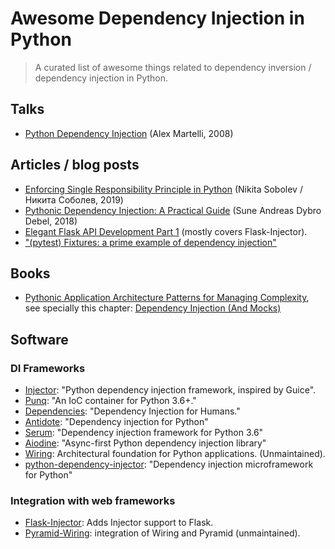 # Awesome Dependency Injection in Python

> A curated list of awesome things related to dependency inversion / dependency injection in Python.

## Talks

- [Python Dependency Injection](http://www.aleax.it/yt_pydi.pdf) (Alex Martelli, 2008)

## Articles / blog posts

- [Enforcing Single Responsibility Principle in Python](https://sobolevn.me/2019/03/enforcing-srp) (Nikita Sobolev / Никита Соболев, 2019)
- [Pythonic Dependency Injection: A Practical Guide](https://medium.com/@suneandreasdybrodebel/pythonic-dependency-injection-a-practical-guide-83a1b1299280) (Sune Andreas Dybro Debel, 2018)
- [Elegant Flask API Development Part 1](https://christophergs.github.io/python/2018/09/25/elegant-flask-apis-pt-1/) (mostly covers Flask-Injector).
- ["(pytest) Fixtures: a prime example of dependency injection"](https://docs.pytest.org/en/latest/fixture.html#fixtures-a-prime-example-of-dependency-injection)

## Books

- [Pythonic Application Architecture Patterns for Managing Complexity](https://github.com/python-leap/book), see specially this chapter: [Dependency Injection (And Mocks)](https://github.com/python-leap/book/blob/master/chapter_12_dependency_injection.asciidoc)

## Software

### DI Frameworks

- [Injector](https://github.com/alecthomas/injector): "Python dependency injection framework, inspired by Guice".
- [Punq](https://github.com/bobthemighty/punq): "An IoC container for Python 3.6+."
- [Dependencies](https://github.com/dry-python/dependencies): "Dependency Injection for Humans."
- [Antidote](https://github.com/Finistere/antidote): "Dependency injection for Python"
- [Serum](https://github.com/suned/serum): "Dependency injection framework for Python 3.6"
- [Aiodine](https://github.com/bocadilloproject/aiodine): "Async-first Python dependency injection library"
- [Wiring](https://github.com/msiedlarek/wiring): Architectural foundation for Python applications. (Unmaintained).
- [python-dependency-injector](https://github.com/ets-labs/python-dependency-injector): "Dependency injection microframework for Python"


### Integration with web frameworks

- [Flask-Injector](https://github.com/alecthomas/flask_injector): Adds Injector support to Flask.
- [Pyramid-Wiring](https://github.com/veeti/pyramid_wiring): integration of Wiring and Pyramid (unmaintained).

